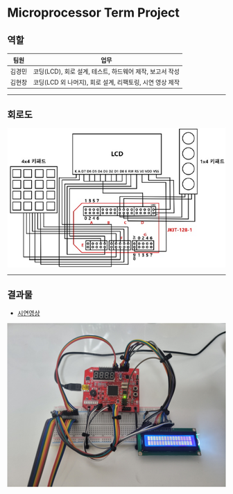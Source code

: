 # Microprocessor Term Project

## 역할

| 팀원   | 업무                                                     |
| ------ | -------------------------------------------------------- |
| 김경민 | 코딩(LCD), 회로 설계, 테스트, 하드웨어 제작, 보고서 작성 |
| 김현창 | 코딩(LCD 외 나머지), 회로 설계, 리팩토링, 시연 영상 제작 |

---

## 회로도

![pic](./doc/circuit_diagram.jpg)

---

## 결과물

- <a href="https://youtu.be/-dTAxCWks7Y" target="_blank">시연영상</a>

![pic](./doc/pic.jpg)
